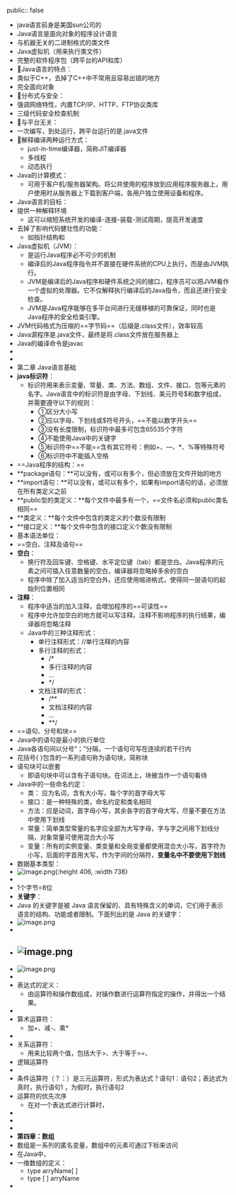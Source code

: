 public:: false

- java语言前身是美国sun公司的
- Java语言是面向对象的程序设计语言
- 与机器无关的二进制格式的类文件
- Java虚拟机（用来执行类文件）
- 完整的软件程序包（跨平台的API和库）
- 🔵Java语言的特点：
- 类似于C++，去掉了C++中不常用且容易出错的地方
- 完全面向对象
- 🔵分布式与安全：
- 强调网络特性，内置TCP/IP、HTTP、FTP协议类库
- 三级代码安全检查机制
- 🔵与平台无关：
- 一次编写，到处运行，跨平台运行的是.java文件
- 🔵解释编译两种运行方式：
	- just-in-time编译器，简称JIT编译器
	- 多线程
	- 动态执行
- Java的计算模式：
	- 可用于客户机/服务器架构。将公共使用的程序放到应用程序服务器上，用户使用时从服务器上下载到客户端，各用户独立使用设备和程序。
- Java语言的目标：
- 提供一种解释环境
	- 这可以缩短系统开发的编译-连接-装载-测试周期，提高开发速度
- 去掉了影响代码健壮性的功能：
	- 如指针结构和
- Java虚拟机（JVM）：
	- 是运行Java程序必不可少的机制
	- 编译后的Java程序指令并不直接在硬件系统的CPU上执行，而是由JVM执行。
	- JVM是编译后的Java程序和硬件系统之间的接口，程序员可以把JVM看作一个虚拟的处理器。它不仅解释执行编译后的Java指令，而且还进行安全检查。
	- JVM是Java程序能够在多平台间进行无缝移植的可靠保证，同时也是Java程序的安全检查引擎。
- JVM代码格式为压缩的==字节码==（后缀是.class文件），效率较高
- Java源程序是.java文件，最终是将.class文件放在服务器上
- Java的编译命令是javac
-
-
- 第二章 Java语言基础
- **java标识符**：
	- 标识符用来表示变量、常量、类、方法、数组、文件、接口、包等元素的名字。Java语言中的标识符是由字母、下划线、美元符号$和数字组成，并需要遵守以下的规则：
		- ①区分大小写
		- ②应以字母、下划线或$符号开头，==不能以数字开头==
		- ③没有长度限制，标识符中最多可包含65535个字符
		- ④不能使用Java中的关键字
		- ⑤标识符中==不能==含有其它符号：例如+、—、*、%等特殊符号
		- ⑥标识符中不能插入空格
- ==Java程序的结构：==
- **package语句：**可以没有，或可以有多个，但必须放在文件开始的地方
- **import语句：**可以没有，或可以有多个，如果有import语句的话，必须放在所有类定义之前
- **public型的类定义：**每个文件中最多有一个，==文件名必须和public类名相同==
- **类定义：**每个文件中包含的类定义的个数没有限制
- **接口定义：**每个文件中包含的接口定义个数没有限制
- 基本语法单位：
- ==空白、注释及语句==
- **空白**：
	- 换行符及回车键、空格键、水平定位键（tab）都是空白。Java程序的元素之间可插入任意数量的空白，编译器将忽略掉多余的空白
	- 程序中除了加入适当的空白外，还应使用缩进格式，使得同一层语句的起始列位置相同
- **注释**：
	- 程序中适当的加入注释，会增加程序的==可读性==
	- 程序中允许加空白的地方就可以写注释。注释不影响程序的执行结果，编译器将忽略注释
	- Java中的三种注释形式：
		- 单行注释形式：//单行注释的内容
		- 多行注释的形式：
			- /*
			- 多行注释的内容
			- …
			- */
		- 文档注释的形式：
			- /**
			- 文档注释的内容
			- …
			- **/
- ==语句、分号和块==
- Java中的语句是最小的执行单位
- Java各语句间以分号“；”分隔，一个语句可写在连续的若干行内
- 花括号{ }包含的一系列语句称为语句块，简称块
- 语句块可以嵌套
	- 即语句块中可以含有子语句块。在词法上，块被当作一个语句看待
- Java中的一些命名约定：
	- 类：   应为名词，含有大小写，每个字的首字母大写
	- 接口：是一种特殊的类，命名约定和类名相同
	- 方法：应是动词，首字母小写，其余各字的首字母大写，尽量不要在方法中使用下划线
	- 常量：简单类型常量的名字应全部为大写字母，字与字之间用下划线分隔，对象常量可使用混合大小写
	- 变量：所有的实例变量、类变量和全局变量都使用混合大小写，首字符为小写，后面的字首用大写，作为字间的分隔符，**变量名中不要使用下划线**
- 数据基本类型：
- ![image.png](../assets/image_1715685190412_0.png){:height 406, :width 738}
-
- 1个字节=8位
- **关键字**：
- Java 的关键字是被 Java 语言保留的、具有特殊含义的单词，它们用于表示语言的结构、功能或者限制。下面列出的是 Java 的关键字：
- ![image.png](../assets/image_1715772841829_0.png)
-
- ![image.png](../assets/image_1715773016981_0.png)
	-
- ![image.png](../assets/image_1715773058252_0.png)
-
- 表达式的定义：
	- 由运算符和操作数组成，对操作数进行运算符指定的操作，并得出一个结果。
-
- 算术运算符：
	- 加+、减-、乘*
-
- 关系运算符：
	- 用来比较两个值，包括大于>、大于等于>=、
- 逻辑运算符
-
- 条件运算符（？：）是三元运算符，形式为表达式？语句1：语句2；表达式为真时，执行语句1 ，为假时，执行语句2
- 运算符的优先次序
	- 在对一个表达式进行计算时，
-
-
-
- **第四章：数组**
- 数组是一系列的匿名变量，数组中的元素可通过下标来访问
- 在Java中，
- 一维数组的定义：
	- type arryName[ ]
	- type [ ] arryName
-